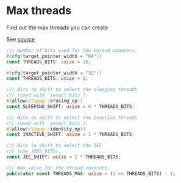 # Max threads

Find out the max threads you can create

See [source](https://github.com/rayon-rs/rayon/blob/main/rayon-core/src/sleep/counters.rs#L55-L77)

```rust
/// Number of bits used for the thread counters.
#[cfg(target_pointer_width = "64")]
const THREADS_BITS: usize = 16;

#[cfg(target_pointer_width = "32")]
const THREADS_BITS: usize = 8;

/// Bits to shift to select the sleeping threads
/// (used with `select_bits`).
#[allow(clippy::erasing_op)]
const SLEEPING_SHIFT: usize = 0 * THREADS_BITS;

/// Bits to shift to select the inactive threads
/// (used with `select_bits`).
#[allow(clippy::identity_op)]
const INACTIVE_SHIFT: usize = 1 * THREADS_BITS;

/// Bits to shift to select the JEC
/// (use JOBS_BITS).
const JEC_SHIFT: usize = 2 * THREADS_BITS;

/// Max value for the thread counters.
pub(crate) const THREADS_MAX: usize = (1 << THREADS_BITS) - 1;
```
